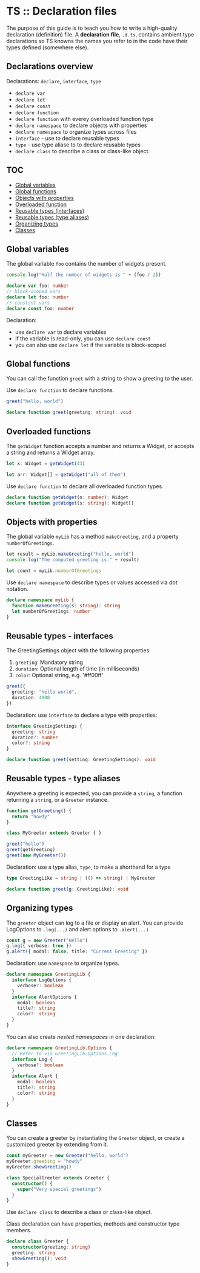 # TS :: Declaration files

The purpose of this guide is to teach you how to write a high-quality declaration (definition) file. A **declaration file**, `.d.ts`, contains ambient type declarations so TS knowns the names you refer to in the code have their types defined (somewhere else).

## Declarations overview

Declarations: `declare`, `interface`, `type`
- `declare var`
- `declare let`
- `declare const`
- `declare function`
- `declare function` with everey overloaded function type
- `declare namespace` to declare objects with properties
- `declare namespace` to organize types across files
- `interface` - use to declare reusable types
- `type` - use type aliase to to declare reusable types
- `declare class` to describe a class or class-like object.

## TOC

- [Global variables](#global-variables)
- [Global functions](#global-functions)
- [Objects with properties](#objects-with-properties)
- [Overloaded function](#overloaded-functions)
- [Reusable types (interfaces)](#reusable-types-interfaces)
- [Reusable types (type aliases)](#reusable-types-type-aliases)
- [Organizing types](#organizing-types)
- [Classes](#classes)

## Global variables

The global variable `foo` contains the number of widgets present.

```ts
console.log("Half the number of widgets is " + (foo / 2))

declare var foo: number
// block-scoped vars
declare let foo: number
// constsnt vars
declare const foo: number
```

Declaration:
- use `declare var` to declare variables
- if the variable is read-only, you can use `declare const`
- you can also use `declare let` if the variable is block-scoped


## Global functions

You can call the function `greet` with a string to show a greeting to the user.

Use `declare function` to declare functions.

```ts
greet("hello, world")

declare function greet(greeting: string): void
```

## Overloaded functions

The `getWidget` function accepts a number and returns a Widget, or accepts a string and returns a Widget array.

```ts
let x: Widget = getWidget(43)

let arr: Widget[] = getWidget("all of them")
```

Use `declare function` to declare all overloaded function types.

```ts
declare function getWidget(n: number): Widget
declare function getWidget(s: string): Widget[]
```

## Objects with properties

The global variable `myLib` has a method `makeGreeting`, and a property `numberOfGreetings`.

```ts
let result = myLib.makeGreeting("hello, world")
console.log("The computed greeting is:" + result)

let count = myLib.numberOfGreetings
```

Use `declare namespace` to describe types or values accessed via dot notation.

```ts
declare namespace myLib {
  function makeGreeting(s: string): string
  let numberOfGreetings: number
}
```

## Reusable types - interfaces

The GreetingSettings object with the following properties:
1. `greeting`: Mandatory string
2. `duration`: Optional length of time (in milliseconds)
3. `color`: Optional string, e.g. '#ff00ff'

```ts
greet({
  greeting: "hello world",
  duration: 4000
})
```

Declaration: use `interface` to declare a type with properties:

```ts
interface GreetingSettings {
  greeting: string
  duration?: number
  color?: string
}

declare function greet(setting: GreetingSettings): void
```

## Reusable types - type aliases

Anywhere a greeting is expected, you can provide a `string`, a function returning a `string`, or a `Greeter` instance.

```ts
function getGreeting() {
  return "howdy"
}

class MyGreeter extends Greeter { }

greet("hello")
greet(getGreeting)
greet(new MyGreeter())
```

Declaration: use a type alias, `type`, to make a shorthand for a type

```ts
type GreetingLike = string | (() => string) | MyGreeter

declare function greet(g: GreetingLike): void
```

## Organizing types

The `greeter` object can log to a file or display an alert. You can provide LogOptions to `.log(...)` and alert options to `.alert(...)`

```ts
const g = new Greeter("Hello")
g.log({ verbose: true })
g.alert({ modal: false, title: "Current Greeting" })
```

Declaration: use `namespace` to organize types.

```ts
declare namespace GreetingLib {
  interface LogOptions {
    verbose?: boolean
  }
  interface AlertOptions {
    modal: boolean
    title?: string
    color?: string
  }
}
```

You can also create *nested namespaces* in one declaration:

```ts
declare namespace GreetingLib.Options {
  // Refer to via GreetingLib.Options.Log
  interface Log {
    verbose?: boolean
  }
  interface Alert {
    modal: boolean
    title?: string
    color?: string
  }
}
```

## Classes

You can create a greeter by instantiating the `Greeter` object, or create a customized greeter by extending from it.

```ts
const myGreeter = new Greeter("hello, world")
myGreeter.greeting = "howdy"
myGreeter.showGreeting()

class SpecialGreeter extends Greeter {
  constructor() {
    super("Very special greetings")
  }
}
```

Use `declare class` to describe a class or class-like object.

Class declaration can have properties, methods and constructor type members.

```ts
declare class Greeter {
  constructor(greeting: string)
  greeting: string
  showGreeting(): void
}
```
